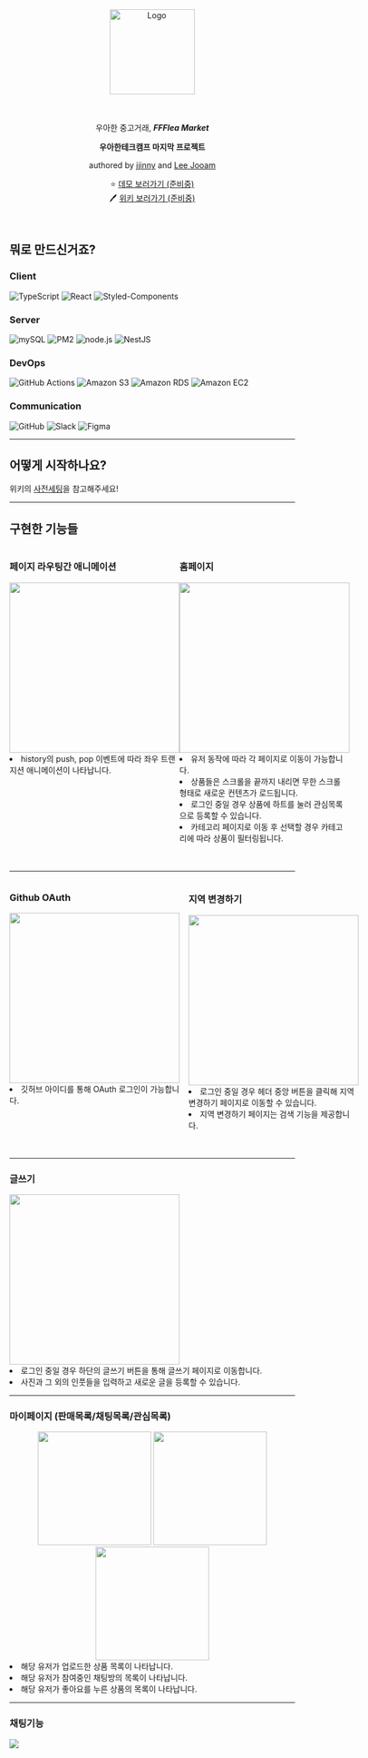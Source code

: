 <div align="center">
  <img width="150" alt="Logo" src="https://user-images.githubusercontent.com/22493971/187073491-e734a0ac-4a68-44e4-84a5-9ddd6ea7bc61.png">
</div>



<div align="center">
  <br />
  <br />
  <p>우아한 중고거래, <b><i>FFFlea Market</i></b></p>
  <p>
    <b>우아한테크캠프 마지막 프로젝트</b> 
    <div>
        <span>authored by</span>
        <a href="https://github.com/KimKwon">jjinny</a> 
        <span> and </span>
        <a href="https://github.com/ja960508">Lee Jooam</a>
    </div>  
  </p>

  <span>⭐️ </span>
  <a href="http://3.38.100.23/">데모 보러가기 (준비중)</a>
  <br />
  <span>:pen: </span>
  <a href="https://github.com/woowa-techcamp-2022/web-fleamarket-6/wiki">위키 보러가기 (준비중)</a>
</div>

<br>

## 뭐로 만드신거죠?

### Client
![TypeScript](https://img.shields.io/badge/typescript-%23007ACC.svg?style=for-the-badge&logo=typescript&logoColor=white)
![React](https://img.shields.io/badge/react-%2320232a.svg?style=for-the-badge&logo=react&logoColor=%2361DAFB)
![Styled-Components](https://img.shields.io/badge/styled--components-%23DB7093.svg?style=for-the-badge&logo=styled-components&logoColor=white)


### Server
![mySQL](https://img.shields.io/badge/MySQL-005C84?style=for-the-badge&logo=mysql&logoColor=white)
![PM2](https://img.shields.io/static/v1?style=for-the-badge&message=PM2&color=2B037A&logo=PM2&logoColor=FFFFFF&label=)
![node.js](https://img.shields.io/badge/Node.js-43853D?style=for-the-badge&logo=node.js&logoColor=white)
![NestJS](https://img.shields.io/badge/NestJS-%2320232a.svg?style=for-the-badge&logo=NestJS&logoColor=%23E0234E)


### DevOps
![GitHub Actions](https://img.shields.io/static/v1?style=for-the-badge&message=GitHub+Actions&color=2088FF&logo=GitHub+Actions&logoColor=FFFFFF&label=)
![Amazon S3](https://img.shields.io/static/v1?style=for-the-badge&message=Amazon+S3&color=569A31&logo=Amazon+S3&logoColor=FFFFFF&label=)
![Amazon RDS](https://img.shields.io/static/v1?style=for-the-badge&message=Amazon+RDS&color=527FFF&logo=Amazon+RDS&logoColor=FFFFFF&label=)
![Amazon EC2](https://img.shields.io/static/v1?style=for-the-badge&message=Amazon+EC2&color=222222&logo=Amazon+EC2&logoColor=FF9900&label=)


### Communication
![GitHub](https://img.shields.io/static/v1?style=for-the-badge&message=GitHub&color=181717&logo=GitHub&logoColor=FFFFFF&label=)
![Slack](https://img.shields.io/static/v1?style=for-the-badge&message=Slack&color=4A154B&logo=Slack&logoColor=FFFFFF&label=)
![Figma](https://img.shields.io/static/v1?style=for-the-badge&message=Figma&color=F24E1E&logo=Figma&logoColor=FFFFFF&label=)


---

## 어떻게 시작하나요?

위키의 [사전세팅](https://github.com/woowa-techcamp-2022/web-fleamarket-6/wiki/Prerequisite)을 참고해주세요!


---


## 구현한 기능들


<div style="display: flex;justify-content: space-between; margin-bottom: 3rem;">
    <div>
        <h3>
            페이지 라우팅간 애니메이션
        </h3>
        <img src="https://user-images.githubusercontent.com/22493971/187088426-324d0cfe-0c31-42fb-be17-1080586095af.gif" width="300" />
        <li>
            history의 push, pop 이벤트에 따라 좌우 트랜지션 애니메이션이 나타납니다.
        </li>
    </div>
    <div>
        <h3>
            홈페이지
        </h3>
        <img src="https://user-images.githubusercontent.com/22493971/187348235-3a461643-c89e-4725-ba28-59bef6f72a71.gif" width="300" />
        <li>유저 동작에 따라 각 페이지로 이동이 가능합니다.</li>
        <li>상품들은 스크롤을 끝까지 내리면 무한 스크롤 형태로 새로운 컨텐츠가 로드됩니다.</li>
        <li>
            로그인 중일 경우 상품에 하트를 눌러 관심목록으로 등록할 수 있습니다.</li>
        <li>
            카테고리 페이지로 이동 후 선택할 경우 카테고리에 따라 상품이 필터링됩니다.
        </li>
    </div>    
</div>

---

<div style="display: flex;justify-content: space-between; margin-bottom: 3rem;gap: 1rem;">
    <div>
        <h3>
            Github OAuth
        </h3>
        <img src="https://i.imgur.com/iHJRbiX.gif" width="300"  />
        <li>깃허브 아이디를 통해 OAuth 로그인이 가능합니다.</li>
    </div>
    <div>    
        <h3>
            지역 변경하기 
        </h3>
        <img src="https://i.imgur.com/1fy5nsu.gif" width="300" />
        <li>로그인 중일 경우 헤더 중앙 버튼을 클릭해 지역 변경하기 페이지로 이동할 수 있습니다.</li>
        <li>지역 변경하기 페이지는 검색 기능을 제공합니다.</li> 
    </div>
</div>

---

<div>
    <h3>
    글쓰기
</h3>

<img src="https://i.imgur.com/K4ycCek.gif" width="300" />

<li>로그인 중일 경우 하단의 글쓰기 버튼을 통해 글쓰기 페이지로 이동합니다.</li>
<li>사진과 그 외의 인풋들을 입력하고 새로운 글을 등록할 수 있습니다.</li>    
</div>

---

<h3>
    마이페이지 (판매목록/채팅목록/관심목록)
</h3>

<div align="center">
    <img src="https://i.imgur.com/ufOBLOK.png" width="200" />    
    <img src="https://i.imgur.com/nJ8NQy4.png" width="200" />
    <img src="https://i.imgur.com/Jj5STUX.png" width="200" />
</div>

<li>해당 유저가 업로드한 상품 목록이 나타납니다.</li>
<li>해당 유저가 참여중인 채팅방의 목록이 나타납니다.</li>
<li>해당 유저가 좋아요를 누른 상품의 목록이 나타납니다.</li>

---

<h3>
    채팅기능
</h3>

<img src="https://i.imgur.com/gMl8YmX.gif" />
